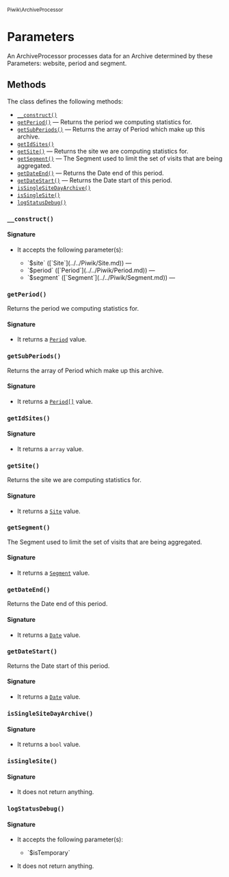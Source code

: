<small>Piwik\ArchiveProcessor</small>

Parameters
==========

An ArchiveProcessor processes data for an Archive determined by these Parameters: website, period and segment.

Methods
-------

The class defines the following methods:

- [`__construct()`](#__construct)
- [`getPeriod()`](#getperiod) &mdash; Returns the period we computing statistics for.
- [`getSubPeriods()`](#getsubperiods) &mdash; Returns the array of Period which make up this archive.
- [`getIdSites()`](#getidsites)
- [`getSite()`](#getsite) &mdash; Returns the site we are computing statistics for.
- [`getSegment()`](#getsegment) &mdash; The Segment used to limit the set of visits that are being aggregated.
- [`getDateEnd()`](#getdateend) &mdash; Returns the Date end of this period.
- [`getDateStart()`](#getdatestart) &mdash; Returns the Date start of this period.
- [`isSingleSiteDayArchive()`](#issinglesitedayarchive)
- [`isSingleSite()`](#issinglesite)
- [`logStatusDebug()`](#logstatusdebug)

<a name="__construct" id="__construct"></a>
<a name="__construct" id="__construct"></a>
### `__construct()`

#### Signature

-  It accepts the following parameter(s):

   <ul>
   <li>
      <div markdown="1" class="parameter">
      `$site` ([`Site`](../../Piwik/Site.md)) &mdash;

      <div markdown="1" class="param-desc"></div>

      <div style="clear:both;"/>

      </div>
   </li>
   <li>
      <div markdown="1" class="parameter">
      `$period` ([`Period`](../../Piwik/Period.md)) &mdash;

      <div markdown="1" class="param-desc"></div>

      <div style="clear:both;"/>

      </div>
   </li>
   <li>
      <div markdown="1" class="parameter">
      `$segment` ([`Segment`](../../Piwik/Segment.md)) &mdash;

      <div markdown="1" class="param-desc"></div>

      <div style="clear:both;"/>

      </div>
   </li>
   </ul>

<a name="getperiod" id="getperiod"></a>
<a name="getPeriod" id="getPeriod"></a>
### `getPeriod()`

Returns the period we computing statistics for.

#### Signature

- It returns a [`Period`](../../Piwik/Period.md) value.

<a name="getsubperiods" id="getsubperiods"></a>
<a name="getSubPeriods" id="getSubPeriods"></a>
### `getSubPeriods()`

Returns the array of Period which make up this archive.

#### Signature

- It returns a [`Period[]`](../../Piwik/Period.md) value.

<a name="getidsites" id="getidsites"></a>
<a name="getIdSites" id="getIdSites"></a>
### `getIdSites()`

#### Signature

- It returns a `array` value.

<a name="getsite" id="getsite"></a>
<a name="getSite" id="getSite"></a>
### `getSite()`

Returns the site we are computing statistics for.

#### Signature

- It returns a [`Site`](../../Piwik/Site.md) value.

<a name="getsegment" id="getsegment"></a>
<a name="getSegment" id="getSegment"></a>
### `getSegment()`

The Segment used to limit the set of visits that are being aggregated.

#### Signature

- It returns a [`Segment`](../../Piwik/Segment.md) value.

<a name="getdateend" id="getdateend"></a>
<a name="getDateEnd" id="getDateEnd"></a>
### `getDateEnd()`

Returns the Date end of this period.

#### Signature

- It returns a [`Date`](../../Piwik/Date.md) value.

<a name="getdatestart" id="getdatestart"></a>
<a name="getDateStart" id="getDateStart"></a>
### `getDateStart()`

Returns the Date start of this period.

#### Signature

- It returns a [`Date`](../../Piwik/Date.md) value.

<a name="issinglesitedayarchive" id="issinglesitedayarchive"></a>
<a name="isSingleSiteDayArchive" id="isSingleSiteDayArchive"></a>
### `isSingleSiteDayArchive()`

#### Signature

- It returns a `bool` value.

<a name="issinglesite" id="issinglesite"></a>
<a name="isSingleSite" id="isSingleSite"></a>
### `isSingleSite()`

#### Signature

- It does not return anything.

<a name="logstatusdebug" id="logstatusdebug"></a>
<a name="logStatusDebug" id="logStatusDebug"></a>
### `logStatusDebug()`

#### Signature

-  It accepts the following parameter(s):

   <ul>
   <li>
      <div markdown="1" class="parameter">
      `$isTemporary`

      <div markdown="1" class="param-desc"></div>

      <div style="clear:both;"/>

      </div>
   </li>
   </ul>
- It does not return anything.

